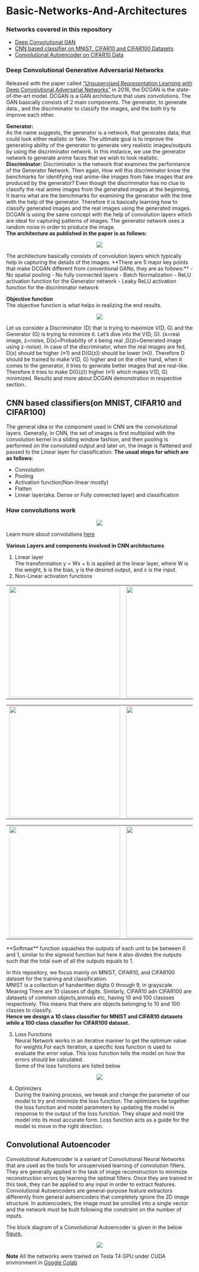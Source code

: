 # Basic-Networks-And-Architectures  
### Networks covered in this repository 
- [Deep Convolutional GAN](https://github.com/lucciffer/Basic-Networks-And-Architectures#deep-convolutional-generative-adversarial-networks)  
- [CNN based classifier on MNIST, CIFAR10 and CIFAR100 Datasets](https://github.com/lucciffer/Basic-Networks-And-Architectures#cnn-based-classifierson-mnist-cifar10-and-cifar100)
- [Convolutional Autoencoder on CIFAR10 Data](https://github.com/lucciffer/Basic-Networks-And-Architectures#convolutional-autoencoder)  


### Deep Convolutional Generative Adversarial Networks  
Released with the paper called [“Unsupervised Representation Learning with Deep Convolutional Adversarial Networks”](https://arxiv.org/abs/1511.06434v1) in 2016, the DCGAN is the state-of-the-art model. DCGAN is a GAN architecture that uses convolutions. The GAN basically consists of 2 main components. The generator, to generate data., and the discriminator to classify the images, and the both try to improve each other.  

**Generator:**  
As the name suggests, the generator is a network, that generates data, that could look either realistic or fake. The ultimate goal is to improve the generating ability of the generator to generate very realistic images/outputs by using the discriminator network. In this instance, we use the generator network to generate anime faces that we wish to look realistic.   
**Discriminator:**
Discriminator is the network that examines the performance of the Generator Network. Then again, How will this discriminator know the benchmarks for identifying real anime-like images from fake images that are produced by the generator? Even though the discriminator has no clue to classify the real anime images from the generated images at the beginning, It learns what are the benchmarks for examining the generator with the time with the help of the generator. Therefore it is basically learning how to classify generated images and the real images using the generated images.  
DCGAN is using the same concept with the help of convolution layers which are ideal for capturing patterns of images. The generator network uses a random noise in order to produce the image.  
**The architecture as published in the paper is as follows:** 

<p align="center">
 <img src="DC-GAN/assets/dcgan-arch.png">   
</p>
The architecture basically consists of convolution layers which typically help in capturing the details of the images.  
**There are 5 major key points that make DCGAN different from conventional GANs, they are as follows:**  
- No spatial pooling 
- No fully connected layers
- Batch Normalization 
- ReLU activation function for the Generator network
- Leaky ReLU activation function for the discriminator network  

**Objective function**  
The objective function is what helps in realizing the end results. 
<p align="center">
 <img src="DC-GAN/assets/obj-func-dcgan.png">  
</p>
Let us consider a Discriminator (D) that is trying to maximize V(D, G) and the Generator (G) is trying to minimize it. Let’s dive into the V(D, G). (x=real image, z=noise, D(x)=Probability of x being real ,G(z)=Generated image using z-noise). In case of the discriminator, when the real images are fed, D(x) should be higher (≈1) and D(G(z)) should be lower (≈0). Therefore D should be trained to make V(D, G) higher and on the other hand, when it comes to the generator, it tries to generate better images that are real-like. Therefore it tries to make D(G(z)) higher (≈1) which makes V(D, G) minimized.    
Results and more about DCGAN demonstration in respective section.  

## CNN based classifiers(on MNIST, CIFAR10 and CIFAR100)  
The general idea or the component used in CNN are the convolutional layers. Generally, in CNN, the set of images is first multiplied with the convolution kernel in a sliding window fashion, and then pooling is performed on the convoluted output and later on, the image is flattened and passed to the Linear layer for classification. **The usual steps for which are as follows**:  
- Convolution 
- Pooling 
- Activation function(Non-linear mostly)
- Flatten 
- Linear layer(aka. Dense or Fully connected layer) and classification   


### How convolutions work   
<p align="center">
 <img src="https://github.com/lucciffer/Basic-Networks-And-Architectures/blob/master/assets/no_padding_no_strides.gif"/>    
</p>

Learn more about convolutions [here](https://github.com/vdumoulin/conv_arithmetic)

**Various Layers and components involved in CNN architectures**  

1. Linear layer  
The transformation y = Wx + b is applied at the linear layer, where W is the weight, b is the bias, y is the desired output, and x is the input.  
2. Non-Linear activation functions  
<table>
 <tr>
    <td><img src="assets/binstep.png" width=300 height=300></td>
    <td><img src="assets/logistic.png" width=300 height=300></td>
   <td><img src="assets/tanh.png" width=300 height=300></td>
 </tr>
</table>  
<table>
 <tr>
   <td><img src="assets/arctan.png" width=300 height=300></td>
   <td><img src="assets/relu.png" width=300 height=300></td>
   <td><img src="assets/prelu.png" width=300 height=300></td>
 </tr>
</table> 
<table>
 <tr>
   <td><img src="assets/elu.png" width=300 height=300></td>
   <td><img src="assets/softplus.png" width=300 height=300></td>
   <td><img src="assets/softmax.png" width=300 height=300></td>
 </tr>
</table> 
**Softmax** function squashes the outputs of each unit to be between 0 and 1, similar to the sigmoid function but here it also divides the outputs such that the total sum of all the outputs equals to 1.  
  
In this repository, we focus mainly on MNIST, CIFAR10, and CIFAR100 dataset for the training and classification.  
MNIST is a collection of handwritten digits 0 through 9, in grayscale. Meaning There are 10 classes of digits. Similarly, CIFAR10 adn CIFAR100 are datasets of common objects,animals etc, having 10 and 100 classses respectively. This means that  there are objects belonging to 10 and 100 classes to classify.  
**Hence we design a 10 class classifier for MNIST and CIFAR10 datasets while a 100 class classifier for CIFAR100 dataset.** 

3. Loss Functions  
Neural Network works in an iterative manner to get the optimum value for weights.For each iteration, a specific loss function is used to evaluate the error value. This loss function tells the model on how the errors should be calculated.  
Some of the loss functions are listed below  
<p align="center">
 <img src="assets/lossfunc.png">  
</p>

4. Optimizers  
During the training process, we tweak and change the parameter of our model to try and minimize the loss function. The optimizers tie together the loss function and model parameters by updating the model in response to the output of the loss function. They shape and mold the model into its most accurate form. Loss function acts as a guide for the model to move in the right direction.  

 

## Convolutional Autoencoder    
Convolutional Autoencoder is a variant of Convolutional Neural Networks that are used as the tools for unsupervised learning of convolution filters. They are generally applied in the task of image reconstruction to minimize reconstruction errors by learning the optimal filters. Once they are trained in this task, they can be applied to any input in order to extract features. Convolutional Autoencoders are general-purpose feature extractors differently from general autoencoders that completely ignore the 2D image structure. In autoencoders, the image must be unrolled into a single vector and the network must be built following the constraint on the number of inputs.

The block diagram of a Convolutional Autoencoder is given in the below [figure.](https://www.researchgate.net/profile/Xifeng-Guo/publication/320658590/figure/fig1/AS:614154637418504@1523437284408/The-structure-of-proposed-Convolutional-AutoEncoders-CAE-for-MNIST-In-the-middle-there.png)  
<p align="center">
 <img src="https://github.com/lucciffer/Basic-Networks-And-Architectures/blob/master/Convolutional-Autoencoder%20on%20CIFAR10/assets/convae.png">
</p>


**Note** All the networks were trained on Tesla T4 GPU under CUDA environment in [Google Colab](https://colab.research.google.com)
